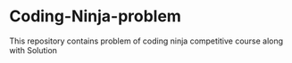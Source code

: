 # Coding-Ninja-problem
This repository contains problem of coding ninja competitive course along with Solution
